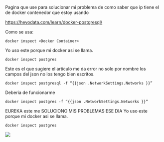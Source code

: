 
Pagina que use para solucionar mi problema de como saber que ip tiene el de docker contenedor que estoy usando

https://hevodata.com/learn/docker-postgresql/

Como se usa:
```
docker inspect <Docker Container>
```
Yo uso este porque mi docker asi se llama.
```
docker inspect postgres 
```
Este es el que sugiere el articulo me da error no solo por  nombre los campos del json no los tengo bien escritos.
```
docker inspect postgresql -f “{{json .NetworkSettings.Networks }}”
```
Deberia de funcionarme
```
docker inspect postgres -f “{{json .NetworkSettings.Networks }}”
```
EUREKA este me SOLUCIONO MIS PROBLEMAS ESE DIA
Yo uso este porque mi docker asi se llama.
```
docker inspect postgres 
```
![](./dockernetworksettings.pngdockernetworksettings.png)
